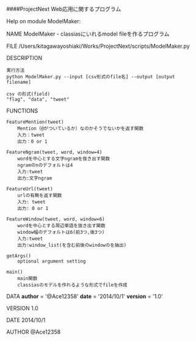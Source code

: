 ####ProjectNext Web応用に関するプログラム

Help on module ModelMaker:

NAME
    ModelMaker - classiasにいれるmodel fileを作るプログラム

FILE
    /Users/kitagawayoshiaki/Works/ProjectNext/scripts/ModelMaker.py

DESCRIPTION
    
    実行方法
    python ModelMaker.py --input [csv形式のfile名] --output [output filename]
    
    csv の形式(field)
    "flag", "data", "tweet"

FUNCTIONS

    FeatureMention(tweet)
        Mention（@がついているか）なのかそうでないかを返す関数
        入力：tweet
        出力：0 or 1
    
    FeatureNgram(tweet, word, window=4)
        wordを中心とする文字ngramを抜き出す関数
        ngramのnのデフォルトは4
        入力:tweet
        出力:文字ngram
    
    FeatureUrl(tweet)
        urlの有無を返す関数
        入力: tweet
        出力: 0 or 1
    
    FeatureWindow(tweet, word, window=6)
        wordを中心とする周辺単語を抜き出す関数
        window幅のデフォルトは6(前3つ,後3つ)
        入力:tweet
        出力:window_list(を含む前後のwindowのを抽出)
    
    getArgs()
        optional argument setting
    
    main()
        main関数
        classiasのモデルを作れるような形式でfileを作成

DATA
    __author__ = '@Ace12358'
    __date__ = '2014/10/1'
    __version__ = '1.0'

VERSION
    1.0

DATE
    2014/10/1

AUTHOR
    @Ace12358


